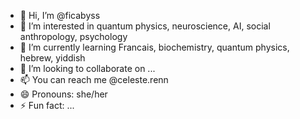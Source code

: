 - 👋 Hi, I’m @ficabyss
- 👀 I’m interested in quantum physics, neuroscience, AI, social anthropology, psychology
- 🌱 I’m currently learning Francais, biochemistry, quantum physics, hebrew, yiddish
- 💞️ I’m looking to collaborate on ...
- 📫 You can reach me @celeste.renn
- 😄 Pronouns: she/her
- ⚡ Fun fact: ...

<!---
ficabyss/ficabyss is a ✨ special ✨ repository because its `README.md` (this file) appears on your GitHub profile.
You can click the Preview link to take a look at your changes.
--->
